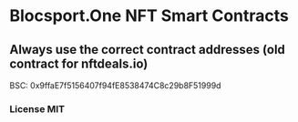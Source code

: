 # Blocsport.One NFT Smart Contracts

## Always use the correct contract addresses (old contract for nftdeals.io)

BSC: 0x9ffaE7f5156407f94fE8538474C8c29b8F51999d

### License MIT
